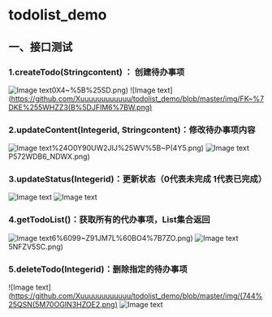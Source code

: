 # todolist_demo

## 一、接口测试
### 1.createTodo(Stringcontent) ： 创建待办事项
![Image text](https://github.com/Xuuuuuuuuuuuu/todolist_demo/blob/master/img/4%5DCMM6P3_C91EC)0X4~%5B%25SD.png)
![Image text](https://github.com/Xuuuuuuuuuuuu/todolist_demo/blob/master/img/FK~%7DKE%255WHZZ3(B%5DJFIM6%7BW.png)
### 2.updateContent(Integerid, Stringcontent)：修改待办事项内容
![Image text](https://github.com/Xuuuuuuuuuuuu/todolist_demo/blob/master/img/)%24O0Y90UW2JIJ%25WV%5B~P(4Y5.png)
![Image text](https://github.com/Xuuuuuuuuuuuu/todolist_demo/blob/master/img/%7DLTA035A6)P572WDB6_NDWX.png)
### 3.updateStatus(Integerid)：更新状态（0代表未完成 1代表已完成）
![Image text](https://github.com/Xuuuuuuuuuuuu/todolist_demo/blob/master/img/9IAY8U%5BS%6012%7B~%25QS_0MXDBT.png)
![Image text](https://github.com/Xuuuuuuuuuuuu/todolist_demo/blob/master/img/N%5B%400CB%7BQ_OF2R%7DZ2~%40%24%25PL9.png)
### 4.getTodoList()：获取所有的代办事项，List集合返回
![Image text](https://github.com/Xuuuuuuuuuuuu/todolist_demo/blob/master/img/3%5D)6%6099~Z91JM7L%60BO4%7B7ZO.png)
![Image text](https://github.com/Xuuuuuuuuuuuu/todolist_demo/blob/master/img/KSA%5D%7D%7DLL2%60GPM%5D)5NFZV5SC.png)
### 5.deleteTodo(Integerid)：删除指定的待办事项
![Image text](https://github.com/Xuuuuuuuuuuuu/todolist_demo/blob/master/img/(744%25QSN(5M70OGIN3HZOE2.png)
![Image text](https://github.com/Xuuuuuuuuuuuu/todolist_demo/blob/master/img/7RDQYYGRA%24%24X7F%5BAXMV%40I%5BT.png)
